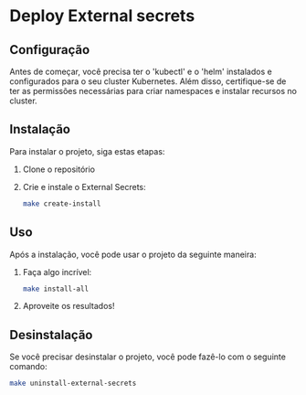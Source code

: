 # Deploy External secrets


## Configuração

Antes de começar, você precisa ter o 'kubectl' e o 'helm' instalados e configurados para o seu cluster Kubernetes. Além disso, certifique-se de ter as permissões necessárias para criar namespaces e instalar recursos no cluster.

## Instalação

Para instalar o projeto, siga estas etapas:

1. Clone o repositório

2. Crie e instale o External Secrets:
   ```sh
   make create-install
   ```

## Uso

Após a instalação, você pode usar o projeto da seguinte maneira:

1. Faça algo incrível:
   ```sh
   make install-all
   ```

2. Aproveite os resultados!

## Desinstalação

Se você precisar desinstalar o projeto, você pode fazê-lo com o seguinte comando:
   ```sh
   make uninstall-external-secrets
   ```